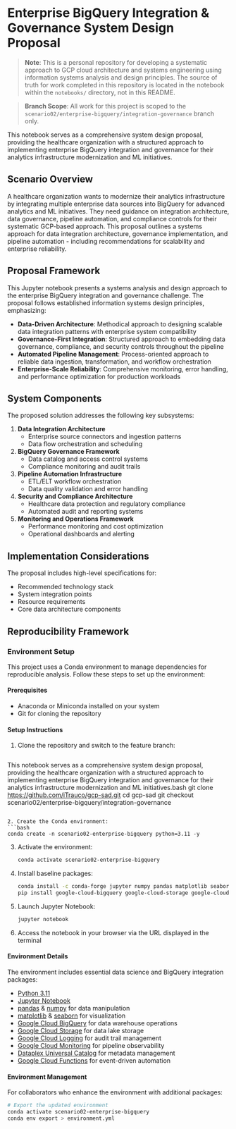 # Enterprise BigQuery Integration & Governance System Design Proposal

> **Note**: This is a personal repository for developing a systematic approach to GCP cloud architecture and systems engineering using information systems analysis and design principles. The source of truth for work completed in this repository is located in the notebook within the `notebooks/` directory, not in this README.

> **Branch Scope**: All work for this project is scoped to the `scenario02/enterprise-bigquery/integration-governance` branch only.

This notebook serves as a comprehensive system design proposal, providing the healthcare organization with a structured approach to implementing enterprise BigQuery integration and governance for their analytics infrastructure modernization and ML initiatives.

## Scenario Overview
A healthcare organization wants to modernize their analytics infrastructure by integrating multiple enterprise data sources into BigQuery for advanced analytics and ML initiatives. They need guidance on integration architecture, data governance, pipeline automation, and compliance controls for their systematic GCP-based approach. This proposal outlines a systems approach for data integration architecture, governance implementation, and pipeline automation - including recommendations for scalability and enterprise reliability.

## Proposal Framework
This Jupyter notebook presents a systems analysis and design approach to the enterprise BigQuery integration and governance challenge. The proposal follows established information systems design principles, emphasizing:
- **Data-Driven Architecture**: Methodical approach to designing scalable data integration patterns with enterprise system compatibility
- **Governance-First Integration**: Structured approach to embedding data governance, compliance, and security controls throughout the pipeline
- **Automated Pipeline Management**: Process-oriented approach to reliable data ingestion, transformation, and workflow orchestration
- **Enterprise-Scale Reliability**: Comprehensive monitoring, error handling, and performance optimization for production workloads

## System Components
The proposed solution addresses the following key subsystems:
1. **Data Integration Architecture**
   - Enterprise source connectors and ingestion patterns
   - Data flow orchestration and scheduling
2. **BigQuery Governance Framework**
   - Data catalog and access control systems
   - Compliance monitoring and audit trails
3. **Pipeline Automation Infrastructure**
   - ETL/ELT workflow orchestration
   - Data quality validation and error handling
4. **Security and Compliance Architecture**
   - Healthcare data protection and regulatory compliance
   - Automated audit and reporting systems
5. **Monitoring and Operations Framework**
   - Performance monitoring and cost optimization
   - Operational dashboards and alerting

## Implementation Considerations
The proposal includes high-level specifications for:
- Recommended technology stack
- System integration points
- Resource requirements
- Core data architecture components

## Reproducibility Framework
### Environment Setup

This project uses a Conda environment to manage dependencies for reproducible analysis. Follow these steps to set up the environment:

#### Prerequisites
- Anaconda or Miniconda installed on your system
- Git for cloning the repository

#### Setup Instructions

1. Clone the repository and switch to the feature branch:
   ```

This notebook serves as a comprehensive system design proposal, providing the healthcare organization with a structured approach to implementing enterprise BigQuery integration and governance for their analytics infrastructure modernization and ML initiatives.bash
   git clone https://github.com/iTrauco/gcp-sad.git
   cd gcp-sad
   git checkout scenario02/enterprise-bigquery/integration-governance
   ```

2. Create the Conda environment:
   ```bash
   conda create -n scenario02-enterprise-bigquery python=3.11 -y
   ```

3. Activate the environment:
   ```bash
   conda activate scenario02-enterprise-bigquery
   ```

4. Install baseline packages:
   ```bash
   conda install -c conda-forge jupyter numpy pandas matplotlib seaborn -y
   pip install google-cloud-bigquery google-cloud-storage google-cloud-logging google-cloud-monitoring google-cloud-dataplex google-cloud-functions
   ```

5. Launch Jupyter Notebook:
   ```bash
   jupyter notebook
   ```

6. Access the notebook in your browser via the URL displayed in the terminal

#### Environment Details

The environment includes essential data science and BigQuery integration packages:
- [Python 3.11](https://www.python.org/downloads/release/python-3110/)
- [Jupyter Notebook](https://jupyter.org/documentation)
- [pandas](https://pandas.pydata.org/docs/) & [numpy](https://numpy.org/doc/stable/) for data manipulation
- [matplotlib](https://matplotlib.org/stable/index.html) & [seaborn](https://seaborn.pydata.org/) for visualization
- [Google Cloud BigQuery](https://cloud.google.com/bigquery/docs) for data warehouse operations
- [Google Cloud Storage](https://cloud.google.com/storage/docs) for data lake storage
- [Google Cloud Logging](https://cloud.google.com/logging/docs) for audit trail management
- [Google Cloud Monitoring](https://cloud.google.com/monitoring/docs) for pipeline observability
- [Dataplex Universal Catalog](https://cloud.google.com/dataplex/docs) for metadata management
- [Google Cloud Functions](https://cloud.google.com/functions/docs) for event-driven automation

#### Environment Management

For collaborators who enhance the environment with additional packages:

```bash
# Export the updated environment
conda activate scenario02-enterprise-bigquery
conda env export > environment.yml
```